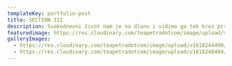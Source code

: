 ```yaml
---
templateKey: portfolio-post
title: SECTION III
description: Svakodnevni život nam je na dlanu i vidimo ga tek kroz prste jedne ruke :)
featuredimage: https://res.cloudinary.com/teapetradotcom/image/upload/v1617272518/7-_portofolio_ngrjsz.jpg
galleryImages:
  - https://res.cloudinary.com/teapetradotcom/image/upload/v1618244490/Portfolio/Lifestyle%20-%20Section%203/3_hs7b9d.jpg
  - https://res.cloudinary.com/teapetradotcom/image/upload/v1618248484/Portfolio/Lifestyle%20-%20Section%203/14_hjh07k.jpg
---
```

